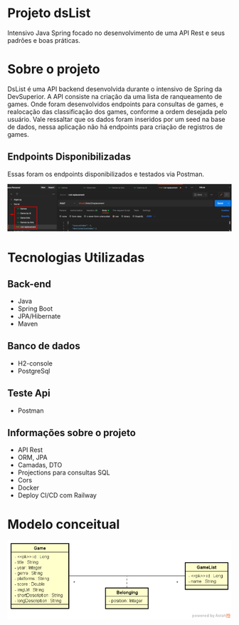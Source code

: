 # Projeto dsList
Intensivo Java Spring focado no desenvolvimento de uma API Rest e seus padrões e boas práticas.

# Sobre o projeto
DsList é uma API backend desenvolvida durante o intensivo de Spring da DevSuperior. A API consiste na criação da uma lista de ranqueamento de games.
Onde foram desenvolvidos endpoints para consultas de games, e realocação das classificação dos games, conforme a ordem desejada pelo usuário. Vale ressaltar que os dados foram inseridos por um seed na base de dados, nessa aplicação não há endpoints para criação de registros de games.

## Endpoints Disponibilizadas
Essas foram os endpoints disponibilizados e testados via Postman.

![Endpoint Postaman](https://github.com/BoaroliElias/dsList/blob/main/assets/endpointsDsList.png) 


# Tecnologias Utilizadas
## Back-end
- Java
- Spring Boot
- JPA/Hibernate
- Maven

## Banco de dados
- H2-console
- PostgreSql

## Teste Api
- Postman

## Informações sobre o projeto
- API Rest
- ORM, JPA
- Camadas, DTO
- Projections para consultas SQL
- Cors
- Docker
- Deploy CI/CD com Railway

# Modelo conceitual

![Endpoint Postaman](https://github.com/BoaroliElias/dsList/blob/main/assets/dslist-model.png) 

